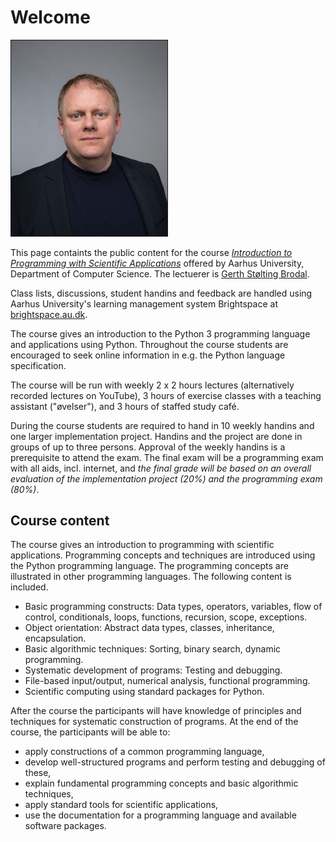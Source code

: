 # Welcome

<img src="gerth.jpg" title="Gerth Stølting Brodal (Foto: Søren Kjeldgaard)" border=1 width=250 class="right">

This page containts the public content for the course [_Introduction to Programming with Scientific Applications_](https://kursuskatalog.au.dk/en/course/123832/Introduction-to-Programming-with-Scientific-Applications) offered by Aarhus University, Department of Computer Science. The lectuerer is [Gerth Stølting Brodal](https://cs.au.dk/~gerth/index.html).

Class lists, discussions, student handins and feedback are handled using Aarhus University's learning management system Brightspace at [brightspace.au.dk](https://brightspace.au.dk/).

The course gives an introduction to the Python 3 programming language and applications using Python.  Throughout the course students are encouraged to seek online information in e.g. the Python language specification.

The course will be run with weekly 2 x 2 hours lectures (alternatively recorded lectures on YouTube), 3 hours of exercise classes with a teaching assistant ("øvelser"), and 3 hours of staffed study café.

During the course students are required to hand in 10 weekly handins and one larger implementation project. Handins and the project are done in groups of up to three persons. Approval of the weekly handins is a prerequisite to attend the exam. The final exam will be a programming exam with all aids, incl. internet, and _the final grade will be based on an overall evaluation of the implementation project (20%) and the programming exam (80%)_.

## Course content

The course gives an introduction to programming with scientific applications. Programming concepts and techniques are introduced using the Python programming language. The programming concepts are illustrated in other programming languages. The following content is included.

* Basic programming constructs: Data types, operators, variables, flow of control, conditionals, loops, functions, recursion, scope, exceptions.
* Object orientation: Abstract data types, classes, inheritance, encapsulation.
* Basic algorithmic techniques: Sorting, binary search, dynamic programming.
* Systematic development of programs: Testing and debugging.
* File-based input/output, numerical analysis, functional programming.
* Scientific computing using standard packages for Python.

After the course the participants will have knowledge of principles and techniques for systematic construction of programs. At the end of the course, the participants will be able to:

* apply constructions of a common programming language,
* develop well-structured programs and perform testing and debugging of these,
* explain fundamental programming concepts and basic algorithmic techniques,
* apply standard tools for scientific applications,
* use the documentation for a programming language and available software packages.
